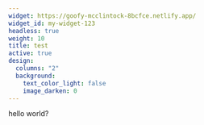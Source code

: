 ```yaml
---
widget: https://goofy-mcclintock-8bcfce.netlify.app/
widget_id: my-widget-123
headless: true
weight: 10
title: test
active: true
design:
  columns: "2"
  background:
    text_color_light: false
    image_darken: 0
---
```

hello world?